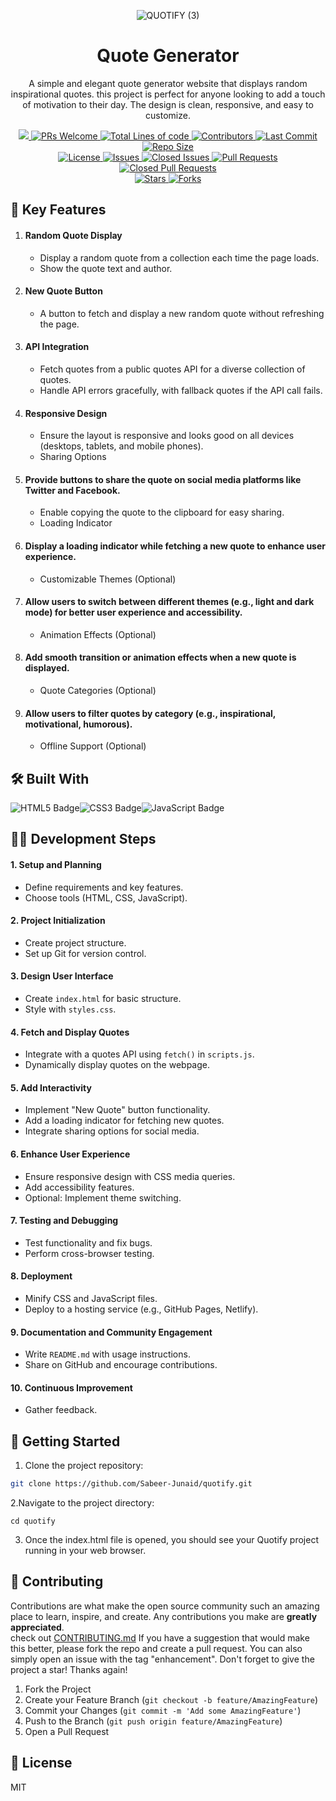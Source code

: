 <!-- Cover -->
<div align = "center">
  
![QUOTIFY (3)](https://github.com/Sabeer-Junaid/quotify/assets/59570904/ca33dcdb-4e52-45b8-9657-6580a9189c0f)

# Quote Generator

</div>

<!-- description -->

<p align = "center">
A simple and elegant quote generator website that displays random inspirational quotes.  this project is perfect for anyone looking to add a touch of motivation to their day. The design is clean, responsive, and easy to customize. <Br>
</p>

<!-- shield -->

<div align = "center">
  <a href="https://github.com/Sabeer-Junaid/quotify">
    <img src="https://img.shields.io/badge/Open%20Source-%F0%9F%90%A5-blue.svg"/>
  </a>
  
<a href="https://github.com/Sabeer-Junaid/quotify/pulls">
    <img src="https://img.shields.io/badge/PRs-welcome-brightgreen.svg?style=flat" alt="PRs Welcome"/>
</a>

<a href="https://github.com/Sabeer-Junaid/quotify">
    <img src="https://tokei.rs/b1/github/Sabeer-Junaid/quotify?style=flat category=lines" alt="Total Lines of code"/>
  </a>

  <a href="https://github.com/Sabeer-Junaid/quotify/graphs/contributors">
    <img src="https://img.shields.io/github/contributors/Sabeer-Junaid/quotify" alt="Contributors"/>
  </a>

  <a href="https://github.com/Sabeer-Junaid/quotify/commits/main">
    <img src="https://img.shields.io/github/last-commit/Sabeer-Junaid/quotify" alt="Last Commit"/>
  </a>

   <a href="https://github.com/Sabeer-Junaid/quotify">
    <img src="https://img.shields.io/github/repo-size/Sabeer-Junaid/quotify" alt="Repo Size"/>
  </a> <br>

  <a href="https://github.com/Sabeer-Junaid/quotify/blob/master/LICENSE">
    <img src="https://img.shields.io/github/license/Sabeer-Junaid/quotify" alt="License"/>
  </a>

  <a href="https://github.com/Sabeer-Junaid/quotify/issues">
    <img src="https://img.shields.io/github/issues/Sabeer-Junaid/quotify?color=red" alt="Issues"/>
  </a>

  <a href="https://github.com/Sabeer-Junaid/quotify/issues?q=is%3Aissue+is%3Aclosed">
    <img src="https://img.shields.io/github/issues-closed/Sabeer-Junaid/quotify" alt="Closed Issues"/>
  </a>

 <a href="https://github.com/Sabeer-Junaid/quotify/pulls">
    <img src="https://img.shields.io/github/issues-pr/Sabeer-Junaid/quotify?color=purple" alt="Pull Requests"/>
  </a>

  <a href="https://github.com/Sabeer-Junaid/quotify/pulls?q=is%3Apr+is%3Aclosed">
    <img src="https://img.shields.io/github/issues-pr-closed/Sabeer-Junaid/quotify" alt="Closed Pull Requests"/>
  </a><br>   

  <a href="https://github.com/Sabeer-Junaid/quotify">
    <img src="https://img.shields.io/github/stars/Sabeer-Junaid/quotify" alt="Stars"/>
  </a>

  <a href="https://github.com/Sabeer-Junaid/quotify/network/members">
    <img src="https://img.shields.io/github/forks/Sabeer-Junaid/quotify" alt="Forks"/>
  </a>
</div>

<!-- Key Features -->

## 🌟 Key Features

1. #### Random Quote Display
   * Display a random quote from a collection each time the page loads.
   * Show the quote text and author.

2. #### New Quote Button
   * A button to fetch and display a new random quote without refreshing the page.

3. #### API Integration
   * Fetch quotes from a public quotes API for a diverse collection of quotes.
   * Handle API errors gracefully, with fallback quotes if the API call fails.

4. #### Responsive Design
   * Ensure the layout is responsive and looks good on all devices (desktops, tablets, and mobile phones).
   * Sharing Options

5. #### Provide buttons to share the quote on social media platforms like Twitter and Facebook.
   * Enable copying the quote to the clipboard for easy sharing.
   * Loading Indicator

6. #### Display a loading indicator while fetching a new quote to enhance user experience.
   * Customizable Themes (Optional)

7. #### Allow users to switch between different themes (e.g., light and dark mode) for better user experience and accessibility.
   * Animation Effects (Optional)

8. #### Add smooth transition or animation effects when a new quote is displayed.
   - Quote Categories (Optional)

9. #### Allow users to filter quotes by category (e.g., inspirational, motivational, humorous).
   - Offline Support (Optional)

## 🛠️  Built With

<img src="https://img.shields.io/badge/HTML5-E34F26?style=for-the-badge&logo=html5&logoColor=white" alt="HTML5 Badge"><img src="https://img.shields.io/badge/CSS3-1572B6?style=for-the-badge&logo=css3&logoColor=white" alt="CSS3 Badge"><img src="https://img.shields.io/badge/JavaScript-F7DF1E?style=for-the-badge&logo=javascript&logoColor=black" alt="JavaScript Badge">

<!-- Devlopment Steps -->

## 👩‍💻 Development Steps

#### 1. Setup and Planning
- Define requirements and key features.
- Choose tools (HTML, CSS, JavaScript).

#### 2. Project Initialization
- Create project structure.
- Set up Git for version control.

#### 3. Design User Interface
- Create `index.html` for basic structure.
- Style with `styles.css`.

#### 4. Fetch and Display Quotes
- Integrate with a quotes API using `fetch()` in `scripts.js`.
- Dynamically display quotes on the webpage.

#### 5. Add Interactivity
- Implement "New Quote" button functionality.
- Add a loading indicator for fetching new quotes.
- Integrate sharing options for social media.

#### 6. Enhance User Experience
- Ensure responsive design with CSS media queries.
- Add accessibility features.
- Optional: Implement theme switching.

#### 7. Testing and Debugging
- Test functionality and fix bugs.
- Perform cross-browser testing.

#### 8. Deployment
- Minify CSS and JavaScript files.
- Deploy to a hosting service (e.g., GitHub Pages, Netlify).

#### 9. Documentation and Community Engagement
- Write `README.md` with usage instructions.
- Share on GitHub and encourage contributions.

#### 10. Continuous Improvement
- Gather feedback.

<!-- getting started -->

## 🚀 Getting Started

1. Clone the project repository:

```bash
git clone https://github.com/Sabeer-Junaid/quotify.git
```

2.Navigate to the project directory:

```
cd quotify
```


3. Once the index.html file is opened, you should see your Quotify project running in your web browser.

<!-- Contributing -->
## 🤝 Contributing

Contributions are what make the open source community such an amazing place to learn, inspire, and create. Any contributions you make are **greatly appreciated**.<br>
check out <a href="https://github.com/Infiland/TheColorfulCreature/blob/main/CONTRIBUTING.md" target="blank">CONTRIBUTING.md</a>
If you have a suggestion that would make this better, please fork the repo and create a pull request. You can also simply open an issue with the tag "enhancement".
Don't forget to give the project a star! Thanks again!

1. Fork the Project
2. Create your Feature Branch (`git checkout -b feature/AmazingFeature`)
3. Commit your Changes (`git commit -m 'Add some AmazingFeature'`)
4. Push to the Branch (`git push origin feature/AmazingFeature`)
5. Open a Pull Request

<!-- Licence -->

## 📄 License

<a href="https://github.com/Sabeer-Junaid/quotify/blob/main/LICENSE"></a> MIT </a>




